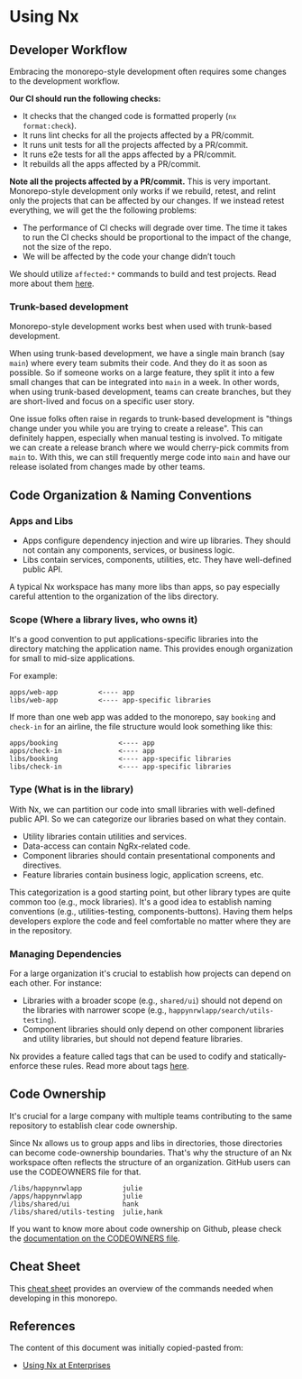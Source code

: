 # Using Nx

## Developer Workflow

Embracing the monorepo-style development often requires some changes to the
development workflow.

**Our CI should run the following checks:**

- It checks that the changed code is formatted properly (`nx format:check`).
- It runs lint checks for all the projects affected by a PR/commit.
- It runs unit tests for all the projects affected by a PR/commit.
- It runs e2e tests for all the apps affected by a PR/commit.
- It rebuilds all the apps affected by a PR/commit.

**Note all the projects affected by a PR/commit.** This is very important.
Monorepo-style development only works if we rebuild, retest, and relint only the
projects that can be affected by our changes. If we instead retest everything,
we will get the the following problems:


- The performance of CI checks will degrade over time. The time it takes to run
  the CI checks should be proportional to the impact of the change, not the size
  of the repo.
- We will be affected by the code your change didn’t touch

We should utilize `affected:*` commands to build and test projects. Read more
about them [here](https://nx.dev/cli/affected).

### Trunk-based development

Monorepo-style development works best when used with trunk-based development.

When using trunk-based development, we have a single main branch (say `main`)
where every team submits their code. And they do it as soon as possible. So if
someone works on a large feature, they split it into a few small changes that
can be integrated into `main` in a week. In other words, when using trunk-based
development, teams can create branches, but they are short-lived and focus on a
specific user story.

One issue folks often raise in regards to trunk-based development is "things
change under you while you are trying to create a release". This can definitely
happen, especially when manual testing is involved. To mitigate we can create a
release branch where we would cherry-pick commits from `main` to. With this, we
can still frequently merge code into `main` and have our release isolated from
changes made by other teams.

## Code Organization & Naming Conventions

### Apps and Libs

- Apps configure dependency injection and wire up libraries. They should not
  contain any components, services, or business logic.
- Libs contain services, components, utilities, etc. They have well-defined
  public API.

A typical Nx workspace has many more libs than apps, so pay especially careful
attention to the organization of the libs directory.

### Scope (Where a library lives, who owns it)

It's a good convention to put applications-specific libraries into the directory
matching the application name. This provides enough organization for small to
mid-size applications.

For example:

```
apps/web-app          <---- app
libs/web-app          <---- app-specific libraries
```

If more than one web app was added to the monorepo, say `booking` and `check-in`
for an airline, the file structure would look something like this:

```
apps/booking               <---- app
apps/check-in              <---- app
libs/booking               <---- app-specific libraries
libs/check-in              <---- app-specific libraries
```

### Type (What is in the library)

With Nx, we can partition our code into small libraries with well-defined public
API. So we can categorize our libraries based on what they contain.

- Utility libraries contain utilities and services.
- Data-access can contain NgRx-related code.
- Component libraries should contain presentational components and directives.
- Feature libraries contain business logic, application screens, etc.

This categorization is a good starting point, but other library types are quite
common too (e.g., mock libraries). It's a good idea to establish naming
conventions (e.g., utilities-testing, components-buttons). Having them helps
developers explore the code and feel comfortable no matter where they are in the
repository.

### Managing Dependencies

For a large organization it's crucial to establish how projects can depend on
each other. For instance:

- Libraries with a broader scope (e.g., `shared/ui`) should not depend on the
  libraries with narrower scope (e.g., `happynrwlapp/search/utils-testing`).
- Component libraries should only depend on other component libraries and
  utility libraries, but should not depend feature libraries.

Nx provides a feature called tags that can be used to codify and
statically-enforce these rules. Read more about tags
[here](https://nx.dev/structure/monorepo-tags).

## Code Ownership

It's crucial for a large company with multiple teams contributing to the same
repository to establish clear code ownership.

Since Nx allows us to group apps and libs in directories, those directories can
become code-ownership boundaries. That's why the structure of an Nx workspace
often reflects the structure of an organization. GitHub users can use the
CODEOWNERS file for that.

```
/libs/happynrwlapp          julie
/apps/happynrwlapp          julie
/libs/shared/ui             hank
/libs/shared/utils-testing  julie,hank
```

If you want to know more about code ownership on Github, please check the
[documentation on the CODEOWNERS
file](https://docs.github.com/en/repositories/managing-your-repositorys-settings-and-features/customizing-your-repository/about-code-owners).

## Cheat Sheet

This [cheat sheet](cheat-sheet.md) provides an overview of the commands needed
when developing in this monorepo.

## References

The content of this document was initially copied-pasted from:

- [Using Nx at Enterprises](https://nx.dev/guides/monorepo-nx-enterprise)